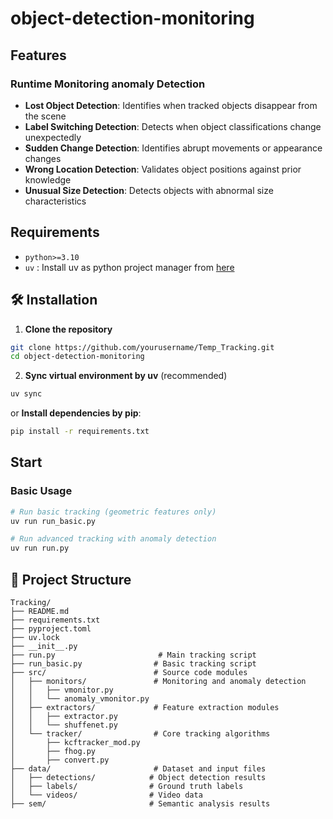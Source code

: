 # object-detection-monitoring

## Features

### **Runtime Monitoring anomaly Detection**
- **Lost Object Detection**: Identifies when tracked objects disappear from the scene
- **Label Switching Detection**: Detects when object classifications change unexpectedly
- **Sudden Change Detection**: Identifies abrupt movements or appearance changes
- **Wrong Location Detection**: Validates object positions against prior knowledge
- **Unusual Size Detection**: Detects objects with abnormal size characteristics

## Requirements
- `python>=3.10`
- `uv` : Install uv as python project manager from [here](https://github.com/astral-sh/uv.git)


## 🛠️ Installation

1. **Clone the repository**
```bash
git clone https://github.com/yourusername/Temp_Tracking.git
cd object-detection-monitoring
```

2. **Sync virtual environment by uv** (recommended)
```bash
uv sync
```
or  **Install dependencies by pip**:
```bash
pip install -r requirements.txt
```


##  Start

### Basic Usage
```bash
# Run basic tracking (geometric features only)
uv run run_basic.py

# Run advanced tracking with anomaly detection
uv run run.py
```


## 📁 Project Structure

```
Tracking/
├── README.md
├── requirements.txt
├── pyproject.toml                
├── uv.lock                      
├── __init__.py                  
├── run.py                       # Main tracking script
├── run_basic.py                # Basic tracking script
├── src/                        # Source code modules
│   ├── monitors/               # Monitoring and anomaly detection
│   │   ├── vmonitor.py         
│   │   └── anomaly_vmonitor.py 
│   ├── extractors/             # Feature extraction modules
│   │   ├── extractor.py        
│   │   └── shuffenet.py        
│   └── tracker/                # Core tracking algorithms
│       ├── kcftracker_mod.py   
│       ├── fhog.py            
│       ├── convert.py         
├── data/                       # Dataset and input files
│   ├── detections/            # Object detection results
│   ├── labels/                # Ground truth labels
│   └── videos/                # Video data
├── sem/                       # Semantic analysis results
```

